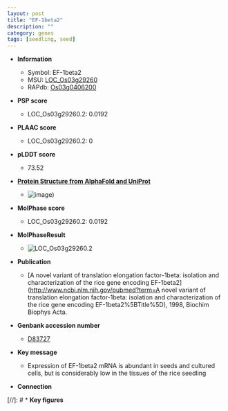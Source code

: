 ```yaml
---
layout: post
title: "EF-1beta2"
description: ""
category: genes
tags: [seedling, seed]
---
```


* **Information**  
    + Symbol: EF-1beta2  
    + MSU: [LOC_Os03g29260](http://rice.plantbiology.msu.edu/cgi-bin/ORF_infopage.cgi?orf=LOC_Os03g29260)  
    + RAPdb: [Os03g0406200](http://rapdb.dna.affrc.go.jp/viewer/gbrowse_details/irgsp1?name=Os03g0406200)  

* **PSP score**  
    + LOC_Os03g29260.2: 0.0192 

* **PLAAC score**  
    + LOC_Os03g29260.2: 0 

* **pLDDT score**
    + 73.52

* **[Protein Structure from AlphaFold and UniProt](https://www.uniprot.org/uniprotkb/Q40682/entry#structure)**
    + ![image](https://ricepsp.github.io/images/Q4/AF-Q40682-F1.png))

* **MolPhase score**
    + LOC_Os03g29260.2: 0.0192

* **MolPhaseResult**
    + ![LOC_Os03g29260.2](https://ricepsp.github.io/pictures/LOC_Os03g/LOC_Os03g29260.2.png)

* **Publication**  
    + [A novel variant of translation elongation factor-1beta: isolation and characterization of the rice gene encoding EF-1beta2](http://www.ncbi.nlm.nih.gov/pubmed?term=A novel variant of translation elongation factor-1beta: isolation and characterization of the rice gene encoding EF-1beta2%5BTitle%5D), 1998, Biochim Biophys Acta.

* **Genbank accession number**  
    + [D83727](http://www.ncbi.nlm.nih.gov/nuccore/D83727)

* **Key message**  
    + Expression of EF-1beta2 mRNA is abundant in seeds and cultured cells, but is considerably low in the tissues of the rice seedling

* **Connection**  

[//]: # * **Key figures**  



